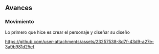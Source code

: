 ## Avances

### Movimiento

Lo primero que hice es crear el personaje y diseñar su diseño

https://github.com/user-attachments/assets/23257538-8d7f-43d9-a27e-3a9b981d25ef

